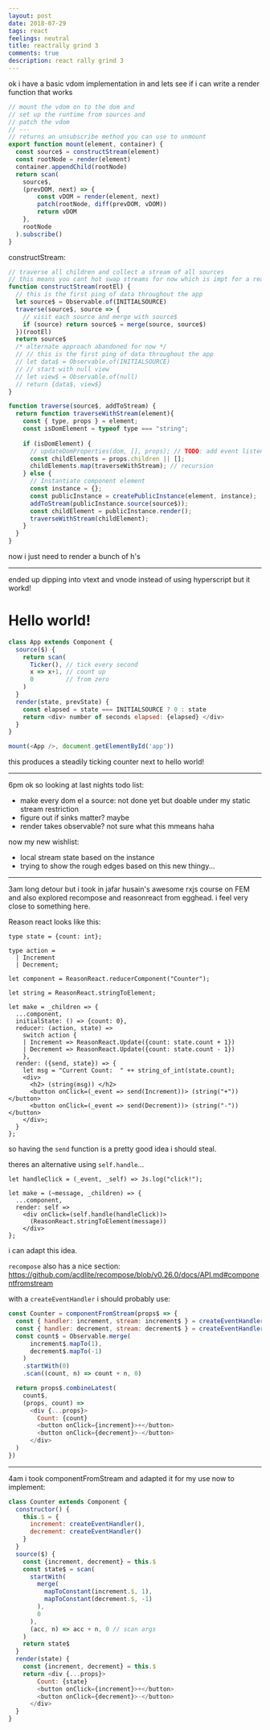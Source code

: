 ```yaml
---
layout: post
date: 2018-07-29
tags: react
feelings: neutral
title: reactrally grind 3 
comments: true
description: react rally grind 3
---
```


ok i have a basic vdom implementation in and lets see if i can write a render function that works

```js
// mount the vdom on to the dom and 
// set up the runtime from sources and
// patch the vdom
// ---
// returns an unsubscribe method you can use to unmount
export function mount(element, container) {
  const source$ = constructStream(element)
  const rootNode = render(element)
  container.appendChild(rootNode)
  return scan(
    source$, 
    (prevDOM, next) => {
        const vDOM = render(element, next)
        patch(rootNode, diff(prevDOM, vDOM))
        return vDOM
    },
    rootNode
  ).subscribe()
}
```

constructStream: 

```js
// traverse all children and collect a stream of all sources
// this means you cant hot swap streams for now which is impt for a real app
function constructStream(rootEl) {
  // this is the first ping of data throughout the app
  let source$ = Observable.of(INITIALSOURCE) 
  traverse(source$, source => {
    // visit each source and merge with source$
    if (source) return source$ = merge(source, source$)
  })(rootEl)
  return source$
  /* alternate approach abandoned for now */
  // // this is the first ping of data throughout the app
  // let data$ = Observable.of(INITIALSOURCE) 
  // // start with null view
  // let view$ = Observable.of(null) 
  // return {data$, view$}
}

function traverse(source$, addToStream) {
  return function traverseWithStream(element){
    const { type, props } = element;
    const isDomElement = typeof type === "string";
  
    if (isDomElement) {
      // updateDomProperties(dom, [], props); // TODO: add event listeners
      const childElements = props.children || [];
      childElements.map(traverseWithStream); // recursion
    } else {
      // Instantiate component element
      const instance = {};
      const publicInstance = createPublicInstance(element, instance);
      addToStream(publicInstance.source(source$));
      const childElement = publicInstance.render();
      traverseWithStream(childElement);
    }
  }
}

```

now i just need to render a bunch of h's

---

ended up dipping into vtext and vnode instead of using hyperscript but it workd!

# Hello world!

```js
class App extends Component {
  source($) {
    return scan(
      Ticker(), // tick every second
      x => x+1, // count up
      0         // from zero
    )
  }
  render(state, prevState) {
    const elapsed = state === INITIALSOURCE ? 0 : state
    return <div> number of seconds elapsed: {elapsed} </div>
  }
}

mount(<App />, document.getElementById('app'))

```

this produces a steadily ticking counter next to hello world!

---

6pm ok so looking at last nights todo list:

- make every dom el a source: not done yet but doable under my static stream restriction
- figure out if sinks matter? maybe
- render takes observable? not sure what this mmeans haha

now my new wishlist:

- local stream state based on the instance
- trying to show the rough edges based on this new thingy...

---

3am long detour but i took in jafar husain's awesome rxjs course on FEM and also explored recompose and reasonreact from egghead. i feel very close to something here.

Reason react looks like this:

```re
type state = {count: int};

type action =
  | Increment
  | Decrement;

let component = ReasonReact.reducerComponent("Counter");

let string = ReasonReact.stringToElement;

let make = _children => {
  ...component,
  initialState: () => {count: 0},
  reducer: (action, state) =>
    switch action {
    | Increment => ReasonReact.Update({count: state.count + 1})
    | Decrement => ReasonReact.Update({count: state.count - 1})
    },
  render: ({send, state}) => {
    let msg = "Current Count:  " ++ string_of_int(state.count);
    <div>
      <h2> (string(msg)) </h2>
      <button onClick=(_event => send(Increment))> (string("+")) </button>
      <button onClick=(_event => send(Decrement))> (string("-")) </button>
    </div>;
  }
};
```

so having the `send` function is a pretty good idea i should steal.

theres an alternative using `self.handle`...

```re
let handleClick = (_event, _self) => Js.log("click!");

let make = (~message, _children) => {
  ...component,
  render: self =>
    <div onClick=(self.handle(handleClick))>
      (ReasonReact.stringToElement(message))
    </div>
};
```

i can adapt this idea.

`recompose` also has a nice section: https://github.com/acdlite/recompose/blob/v0.26.0/docs/API.md#componentfromstream

with a `createEventHandler` i should probably use:

```js
const Counter = componentFromStream(props$ => {
  const { handler: increment, stream: increment$ } = createEventHandler()
  const { handler: decrement, stream: decrement$ } = createEventHandler()
  const count$ = Observable.merge(
      increment$.mapTo(1),
      decrement$.mapTo(-1)
    )
    .startWith(0)
    .scan((count, n) => count + n, 0)

  return props$.combineLatest(
    count$,
    (props, count) =>
      <div {...props}>
        Count: {count}
        <button onClick={increment}>+</button>
        <button onClick={decrement}>-</button>
      </div>
  )
})
```

---

4am i took componentFromStream and adapted it for my use now to implement:

```js
class Counter extends Component {
  constructor() {
    this.$ = {
      increment: createEventHandler(),
      decrement: createEventHandler()
    }
  }
  source($) {
    const {increment, decrement} = this.$
    const state$ = scan(
      startWith(
        merge(
          mapToConstant(increment.$, 1), 
          mapToConstant(decrement.$, -1)
        ),
        0
      ),
      (acc, n) => acc + n, 0 // scan args
    )
    return state$
  }
  render(state) {
    const {increment, decrement} = this.$
    return <div {...props}>
        Count: {state}
        <button onClick={increment}>+</button>
        <button onClick={decrement}>-</button>
      </div>
  }
}
```

